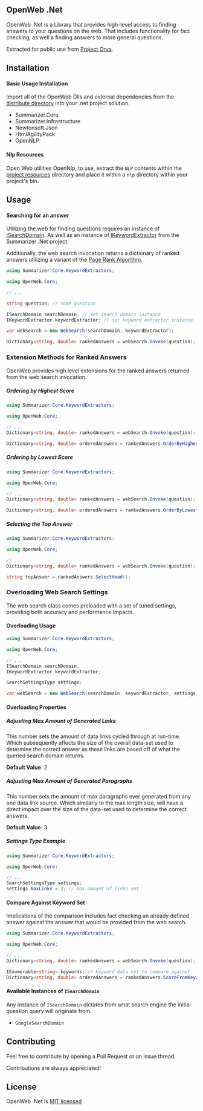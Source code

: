 ## OpenWeb .Net
OpenWeb .Net is a Library that provides high-level access to finding answers to your questions on the web. That includes functionality for fact checking, as well a finding answers to more general questions.

Extracted for public use from [Project Orva](https://www.ross-cdn.com/orva).

## Installation

#### Basic Usage Installation
Import all of the OpenWeb Dlls and external dependencies from the [distribute directory](./distribute) into your .net project solution. 
- Summarizer.Core
- Summarizer.Infrastructure
- Newtonsoft.Json
- HtmlAgilityPack
- OpenNLP

#### Nlp Resources
Open Web utilities OpenNlp, to use, extract the `NLP` contents within the [project resources](./resources/NLP) directory and place it within a `nlp` directory within your project's bin.

## Usage

#### Searching for an answer
Utilizing the web for finding questions requires an instance of [ISearchDomain](#Available-Instances-of-ISearchDomain). As well as an instance of [IKeywordExtractor](https://github.com/GuyARoss/Summarizer.Net) from the Summarizer .Net project.

Additionally, the web search invocation returns a dictionary of ranked answers utilizing a variant of the [Page Rank Algorithm](https://en.wikipedia.org/wiki/PageRank).

```c#
using Summarizer.Core.KeywordExtractors;

using OpenWeb.Core;

// ...

string question; // some question

ISearchDomain searchDomain; // set search domain instance
IKeywordExtractor keywordExtractor; // set keyword extractor instance

var webSearch = new WebSearch(searchDomain, keywordExtractor);

Dictionary<string, double> rankedAnswers = webSearch.Invoke(question); // ranked keywords
```

### Extension Methods for Ranked Answers
OpenWeb provides high level extensions for the ranked answers returned from the web search invocation. 

##### Ordering by Highest Score

```c#
using Summarizer.Core.KeywordExtractors;

using OpenWeb.Core;

// ...
Dictionary<string, double> rankedAnswers = webSearch.Invoke(question); // ranked keywords

Dictionary<string, double> orderedAnswers = rankedAnswers.OrderByHighest();
```

##### Ordering by Lowest Score

```c#
using Summarizer.Core.KeywordExtractors;

using OpenWeb.Core;

// ...
Dictionary<string, double> rankedAnswers = webSearch.Invoke(question); // ranked keywords

Dictionary<string, double> orderedAnswers = rankedAnswers.OrderByLowest();
```

##### Selecting the Top Answer

```c#
using Summarizer.Core.KeywordExtractors;

using OpenWeb.Core;

// ...
Dictionary<string, double> rankedAnswers = webSearch.Invoke(question); // ranked keywords

string topAnswer = rankedAnswers.SelectHead();
```

### Overloading Web Search Settings
The web search class comes preloaded with a set of tuned settings, providing both accuracy and performance impacts.

#### Overloading Usage
```c#
using Summarizer.Core.KeywordExtractors;

using OpenWeb.Core;

// ...
ISearchDomain searchDomain;
IKeywordExtractor keywordExtractor;

SearchSettingsType settings;

var webSearch = new WebSearch(searchDomain, keywordExtractor, settings);
```

#### Overloading Properties

##### Adjusting Max Amount of Generated Links
This number sets the amount of data links cycled through at run-time. Which subsequently affects the size of the overall data-set used to determine the correct answer as these links are based off of what the queried search domain returns.

__Default Value__: 2

##### Adjusting Max Amount of Generated Paragraphs
This number sets the amount of max paragraphs ever generated from any one data link source. Which similarly to the max length size, will have a direct impact over the size of the data-set used to determine the correct answers.  

__Default Value__: 3

##### Settings Type Example
```c#
using Summarizer.Core.KeywordExtractors;

using OpenWeb.Core;

// ...
SearchSettingsType settings;
settings.maxLinks = 3; // max amount of links set
```

#### Compare Against Keyword Set
Implications of the comparison includes fact checking an already defined answer against the answer that would be provided from the web search.

```c#
using Summarizer.Core.KeywordExtractors;

using OpenWeb.Core;

// ...
Dictionary<string, double> rankedAnswers = webSearch.Invoke(question); // ranked keywords

IEnumerable<string> keywords; // keyword data set to compare against
Dictionary<string, double> orderedAnswers = rankedAnswers.ScoreFromKeyword(keywords);
```

#### Available Instances of `ISearchDomain`
Any instance of `ISearchDomain` dictates from what search engine the initial question query will originate from.

- `GoogleSearchDomain`


## Contributing
Feel free to contribute by opening a Pull Request or an issue thread.

Contributions are always appreciated! 

## License 
OpenWeb .Net is [MIT licensed](./LICENSE)